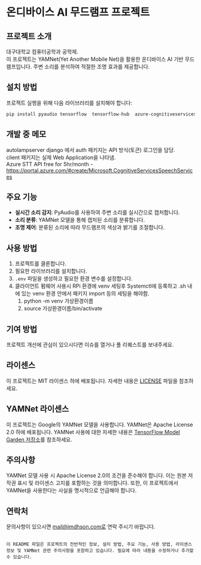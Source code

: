 # 온디바이스 AI 무드램프 프로젝트

## 프로젝트 소개

대구대학교 컴퓨터공학과 공학제.<br>
이 프로젝트는 YAMNet(Yet Another Mobile Net)을 활용한 온디바이스 AI 기반 무드램프입니다. 주변 소리를 분석하여 적절한 조명 효과를 제공합니다.

## 설치 방법

프로젝트 실행을 위해 다음 라이브러리를 설치해야 합니다:

```bash
pip install pyaudio tensorflow  tensorflow-hub  azure-cognitiveservices-speech scipy django djangorestframework requests django-cors-headers python-dotenv
```

## 개발 중 메모 

autolampserver django 에서 auth 패키지는 API 방식(토큰) 로그인을 담당. <br>
client 패키지는 실제 Web Application을 나타냄.<br>
Azure STT API free for 5hr/month - 
https://portal.azure.com/#create/Microsoft.CognitiveServicesSpeechServices
<br>

## 주요 기능

- **실시간 소리 감지**: PyAudio를 사용하여 주변 소리를 실시간으로 캡처합니다.
- **소리 분류**: YAMNet 모델을 통해 캡처된 소리를 분류합니다.
- **조명 제어**: 분류된 소리에 따라 무드램프의 색상과 밝기를 조절합니다.

## 사용 방법

1. 프로젝트를 클론합니다.
2. 필요한 라이브러리를 설치합니다.
3. `.env` 파일을 생성하고 필요한 환경 변수를 설정합니다.
4. 클라이언트 펌웨어 사용시 RPi 환경에 venv 세팅후 Systemctl에 등록하고 .sh 내에 있는 venv 환경 안에서 패키지 import 등의 세팅을 해야함.
    1. python -m venv 가상환경이름 
    2. source 가상환경이름/bin/activate

## 기여 방법

프로젝트 개선에 관심이 있으시다면 이슈를 열거나 풀 리퀘스트를 보내주세요.

## 라이센스

이 프로젝트는 MIT 라이센스 하에 배포됩니다. 자세한 내용은 [LICENSE](LICENSE) 파일을 참조하세요.

## YAMNet 라이센스

이 프로젝트는 Google의 YAMNet 모델을 사용합니다. YAMNet은 Apache License 2.0 하에 배포됩니다. YAMNet 사용에 대한 자세한 내용은 [TensorFlow Model Garden 저장소](https://github.com/tensorflow/models)를 참조하세요.

## 주의사항

YAMNet 모델 사용 시 Apache License 2.0의 조건을 준수해야 합니다. 이는 원본 저작권 표시 및 라이센스 고지를 포함하는 것을 의미합니다. 또한, 이 프로젝트에서 YAMNet을 사용한다는 사실을 명시적으로 언급해야 합니다.

## 연락처

문의사항이 있으시면 mail@imdhson.com로 연락 주시기 바랍니다.
```

이 README 파일은 프로젝트의 전반적인 정보, 설치 방법, 주요 기능, 사용 방법, 라이센스 정보 및 YAMNet 관련 주의사항을 포함하고 있습니다. 필요에 따라 내용을 수정하거나 추가할 수 있습니다.